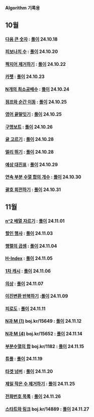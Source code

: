 #### Algorithm 기록용
10월
---
#### [다음 큰 숫자](https://school.programmers.co.kr/learn/courses/30/lessons/12911) : [풀이](https://github.com/tmddus2123/Algorithm/blob/main/2024/10/%EB%8B%A4%EC%9D%8C%20%ED%81%B0%20%EC%88%AB%EC%9E%90.java) 24.10.18


#### [피보나치 수](https://school.programmers.co.kr/learn/courses/30/lessons/12945?language=java) : [풀이](https://github.com/tmddus2123/Algorithm/blob/main/2024/10/%ED%94%BC%EB%B3%B4%EB%82%98%EC%B9%98%20%EC%88%98.java) 24.10.20

#### [짝지어 제거하기](https://school.programmers.co.kr/learn/courses/30/lessons/12973) : [풀이](https://github.com/tmddus2123/Algorithm/tree/main/2024/10) 24.10.22

#### [카펫](https://school.programmers.co.kr/learn/courses/30/lessons/42842) : [풀이](https://github.com/tmddus2123/Algorithm/blob/main/2024/10/%EC%B9%B4%ED%8E%AB.java) 24.10.23

#### [N개의 최소공배수](https://school.programmers.co.kr/learn/courses/30/lessons/12953) : [풀이](https://github.com/tmddus2123/Algorithm/tree/main/2024/10) 24.10.24


#### [점프와 순간 이동](https://school.programmers.co.kr/learn/courses/30/lessons/12980) : [풀이](https://github.com/tmddus2123/Algorithm/blob/main/2024/10/%EC%A0%90%ED%94%84%EC%99%80%20%EC%88%9C%EA%B0%84%20%EC%9D%B4%EB%8F%99.java) 24.10.25

#### [영어 끝말잇기](https://school.programmers.co.kr/learn/courses/30/lessons/12981) : [풀이](https://github.com/tmddus2123/Algorithm/blob/main/2024/10/%EC%98%81%EC%96%B4%20%EB%81%9D%EB%A7%90%EC%9E%87%EA%B8%B0.java) 24.10.25

#### [구명보트](https://school.programmers.co.kr/learn/courses/30/lessons/42885#) : [풀이](https://github.com/tmddus2123/Algorithm/blob/main/2024/10/%EA%B5%AC%EB%AA%85%EB%B3%B4%ED%8A%B8.java) 24.10.26

#### [귤 고르기](https://school.programmers.co.kr/learn/courses/30/lessons/138476) : [풀이](https://github.com/tmddus2123/Algorithm/blob/main/2024/10/%EA%B7%A4%20%EA%B3%A0%EB%A5%B4%EA%B8%B0.java) 24.10.28

#### [멀리 뛰기](https://github.com/tmddus2123/Algorithm/new/main/2024/10) : [풀이](https://github.com/tmddus2123/Algorithm/blob/main/2024/10/%EB%A9%80%EB%A6%AC%20%EB%9B%B0%EA%B8%B0.java) 24.10.28

#### [예상 대진표](https://school.programmers.co.kr/learn/courses/30/lessons/12985#) : [풀이](https://github.com/tmddus2123/Algorithm/blob/main/2024/10/%EC%98%88%EC%83%81%20%EB%8C%80%EC%A7%84%ED%91%9C.java) 24.10.29

#### [연속 부분 수열 합의 개수](https://school.programmers.co.kr/learn/courses/30/lessons/131701?language=java) : [풀이](https://github.com/tmddus2123/Algorithm/blob/main/2024/10/%EC%97%B0%EC%86%8D%20%EB%B6%80%EB%B6%84%20%EC%88%98%EC%97%B4%20%ED%95%A9%EC%9D%98%20%EA%B0%9C%EC%88%98.java) 24.10.30

#### [괄호 회전하기](https://school.programmers.co.kr/learn/courses/30/lessons/76502#) : [풀이](https://github.com/tmddus2123/Algorithm/blob/main/2024/10/%EA%B4%84%ED%98%B8%20%ED%9A%8C%EC%A0%84%ED%95%98%EA%B8%B0.java) 24.10.31

11월
---
#### [n^2 배열 자르기](https://school.programmers.co.kr/learn/courses/30/lessons/87390) : [풀이](https://github.com/tmddus2123/Algorithm/blob/main/2024/11/n%5E2%20%EB%B0%B0%EC%97%B4%20%EC%9E%90%EB%A5%B4%EA%B8%B0.java) 24.11.01

#### [할인 행사](https://school.programmers.co.kr/learn/courses/30/lessons/131127) : [풀이](https://github.com/tmddus2123/Algorithm/blob/main/2024/11/%ED%95%A0%EC%9D%B8%20%ED%96%89%EC%82%AC.java) 24.11.03

#### [행렬의 곱셈](https://school.programmers.co.kr/learn/courses/30/lessons/12949) : [풀이](https://github.com/tmddus2123/Algorithm/blob/main/2024/11/%ED%96%89%EB%A0%AC%EC%9D%98%20%EA%B3%B1%EC%85%88.java) 24.11.04

#### [H-Index](https://school.programmers.co.kr/learn/courses/30/lessons/42747) : [풀이](https://github.com/tmddus2123/Algorithm/blob/main/2024/11/H-Index.java) 24.11.05

#### [1차 캐시](https://school.programmers.co.kr/learn/courses/30/lessons/17680) : [풀이](https://github.com/tmddus2123/Algorithm/blob/main/2024/11/%5B1%EC%B0%A8%5D%20%EC%BA%90%EC%8B%9C.java) 24.11.06

#### [의상](https://school.programmers.co.kr/learn/courses/30/lessons/42578) : [풀이](https://github.com/tmddus2123/Algorithm/blob/main/2024/11/%EC%9D%98%EC%83%81.java) 24.11.07

#### [이진변환 반복하기](https://school.programmers.co.kr/learn/courses/30/lessons/70129) :[풀이](https://github.com/tmddus2123/Algorithm/blob/main/2024/11/%EC%9D%B4%EC%A7%84%EB%B3%80%ED%99%98%20%EB%B0%98%EB%B3%B5%ED%95%98%EA%B8%B0.java) 24.11.09

#### [피로도](https://school.programmers.co.kr/learn/courses/30/lessons/87946) : [풀이](https://github.com/tmddus2123/Algorithm/blob/main/2024/11/%ED%94%BC%EB%A1%9C%EB%8F%84.java) 24.11.11

#### [N과 M (1)](https://www.acmicpc.net/problem/15649) boj.kr/15649 : [풀이](https://github.com/tmddus2123/Algorithm/blob/main/2024/11/N%EA%B3%BC%20M%20(1).java) 24.11.12

#### [N과 M (4)](https://www.acmicpc.net/problem/15652) boj.kr/15652 : [풀이](https://github.com/tmddus2123/Algorithm/blob/main/2024/11/N%EA%B3%BC%20M%20(4).java) 24.11.14

#### [부분수열의 합](https://www.acmicpc.net/problem/1182) boj.kr/1182 : [풀이](https://github.com/tmddus2123/Algorithm/blob/main/2024/11/%EB%B6%80%EB%B6%84%EC%88%98%EC%97%B4%EC%9D%98%20%ED%95%A9.java) 24.11.15


#### [튜플](https://school.programmers.co.kr/learn/courses/30/lessons/64065) : [풀이](https://github.com/tmddus2123/Algorithm/blob/main/2024/11/%ED%8A%9C%ED%94%8C.java) 24.11.19

#### [타겟 넘버](https://school.programmers.co.kr/learn/courses/30/lessons/43165) : [풀이](https://github.com/tmddus2123/Algorithm/blob/main/2024/11/%ED%83%80%EC%BC%93%20%EB%84%98%EB%B2%84.java) 24.11.20

#### [제일 작은 수 제거하기](https://school.programmers.co.kr/learn/courses/30/lessons/12935) : [풀이](https://github.com/tmddus2123/Algorithm/blob/main/2024/11/C%23/%EC%A0%9C%EC%9D%BC%20%EC%9E%91%EC%9D%80%20%EC%88%98%20%EC%A0%9C%EA%B1%B0%ED%95%98%EA%B8%B0.cs) 24.11.25

#### [전화번호 목록](https://school.programmers.co.kr/learn/courses/30/lessons/42577?language=java) : [풀이](https://github.com/tmddus2123/Algorithm/blob/main/2024/11/%EC%A0%84%ED%99%94%EB%B2%88%ED%98%B8%20%EB%AA%A9%EB%A1%9D.java) 24.11.26

#### [스타트와 링크](https://www.acmicpc.net/problem/14889) boj.kr/14889 : [풀이](https://github.com/tmddus2123/Algorithm/blob/main/2024/11/%EC%8A%A4%ED%83%80%ED%8A%B8%EC%99%80%20%EB%A7%81%ED%81%AC.java) 24.11.27



